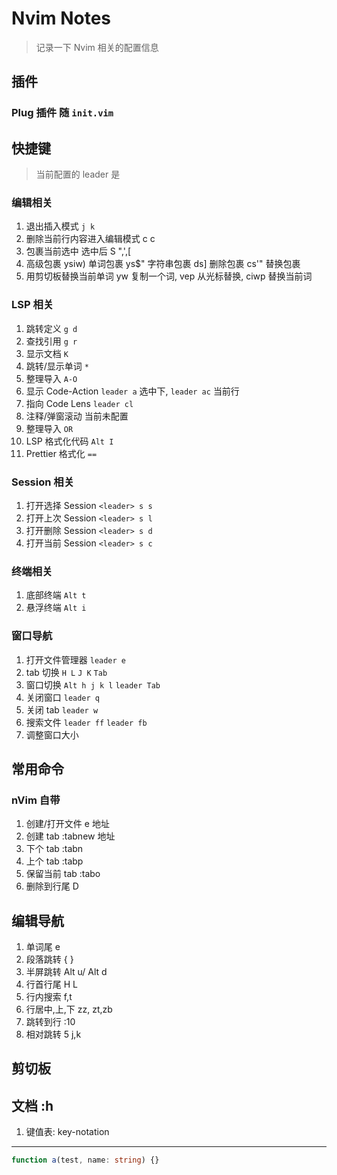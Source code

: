 # Nvim Notes

> 记录一下 Nvim 相关的配置信息

## 插件

### Plug 插件 随 `init.vim`

## 快捷键

> 当前配置的 leader 是 ` `

### 编辑相关

1. 退出插入模式 `j k`
2. 删除当前行内容进入编辑模式 c c
3. 包裹当前选中 选中后 S ",',[
4. 高级包裹 ysiw) 单词包裹 ys$" 字符串包裹 ds] 删除包裹 cs'" 替换包裹
5. 用剪切板替换当前单词 yw 复制一个词, vep 从光标替换, ciwp 替换当前词

### LSP 相关

1. 跳转定义 `g d`
2. 查找引用 `g r`
3. 显示文档 `K`
4. 跳转/显示单词 `*`
5. 整理导入 `A-O`
6. 显示 Code-Action `leader a` 选中下, `leader ac` 当前行
7. 指向 Code Lens `leader cl`
8. 注释/弹窗滚动 当前未配置
9. 整理导入 `OR`
10. LSP 格式化代码 `Alt I`
11. Prettier 格式化 `==`

### Session 相关

1. 打开选择 Session `<leader> s s`
2. 打开上次 Session `<leader> s l`
3. 打开删除 Session `<leader> s d`
4. 打开当前 Session `<leader> s c`

### 终端相关

1. 底部终端 `Alt t`
2. 悬浮终端 `Alt i`

### 窗口导航

1. 打开文件管理器 `leader e`
2. tab 切换 `H L` `J K` `Tab`
3. 窗口切换 `Alt h j k l` `leader Tab`
4. 关闭窗口 `leader q`
5. 关闭 tab `leader w`
6. 搜索文件 `leader ff` `leader fb`
7. 调整窗口大小 <Alt arrow-keys>

## 常用命令

### nVim 自带

1. 创建/打开文件 e 地址
2. 创建 tab :tabnew 地址
3. 下个 tab :tabn
4. 上个 tab :tabp
5. 保留当前 tab :tabo
6. 删除到行尾 D

## 编辑导航

1. 单词尾 e
2. 段落跳转 { }
3. 半屏跳转 Alt u/ Alt d
4. 行首行尾 H L
5. 行内搜索 f,t
6. 行居中,上,下 zz, zt,zb
7. 跳转到行 :10
8. 相对跳转 5 j,k

## 剪切板

## 文档 :h

1. 键值表: key-notation

---

```typescript
function a(test, name: string) {}
```
